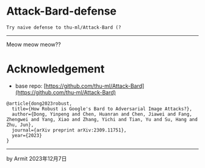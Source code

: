 # Attack-Bard-defense

    Try naive defense to thu-ml/Attack-Bard (?

----

Meow meow meow??


# Acknowledgement

- base repo: [https://github.com/thu-ml/Attack-Bard](https://github.com/thu-ml/Attack-Bard)

```
@article{dong2023robust,
  title={How Robust is Google's Bard to Adversarial Image Attacks?},
  author={Dong, Yinpeng and Chen, Huanran and Chen, Jiawei and Fang, Zhengwei and Yang, Xiao and Zhang, Yichi and Tian, Yu and Su, Hang and Zhu, Jun},
  journal={arXiv preprint arXiv:2309.11751},
  year={2023}
}
```

----
by Armit
2023年12月7日
